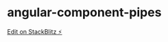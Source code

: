 # angular-component-pipes

[Edit on StackBlitz ⚡️](https://stackblitz.com/edit/angular-component-pipes)